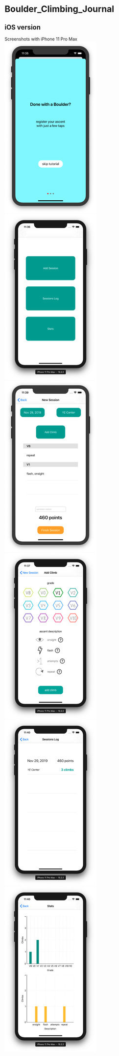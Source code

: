 # Boulder_Climbing_Journal
## iOS version
Screenshots with iPhone 11 Pro Max <br>
<img src="ios/screenshots/1_tutorial.png?raw=true" width="300"/>
<img src="ios/screenshots/2_main_menu.png?raw=true" width="300"/> <br>
<img src="ios/screenshots/3_add_session.png?raw=true" width="300"/>
<img src="ios/screenshots/4_add_climb.png?raw=true" width="300"/> <br>
<img src="ios/screenshots/5_sessions_log.png?raw=true" width="300"/>
<img src="ios/screenshots/6_stats.png?raw=true" width="300"/>
